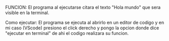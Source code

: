 FUNCION:
 El programa al ejecutarse citara el texto "Hola mundo" que sera visible en la terminal.

Como ejecutar:
 El programa se ejecuta al abrirlo en un editor de codigo y en mi caso (VScode) presiono el click derecho y pongo la opcion donde dice "ejecutar en terminal" de ahi el codigo realizara su funcion. 